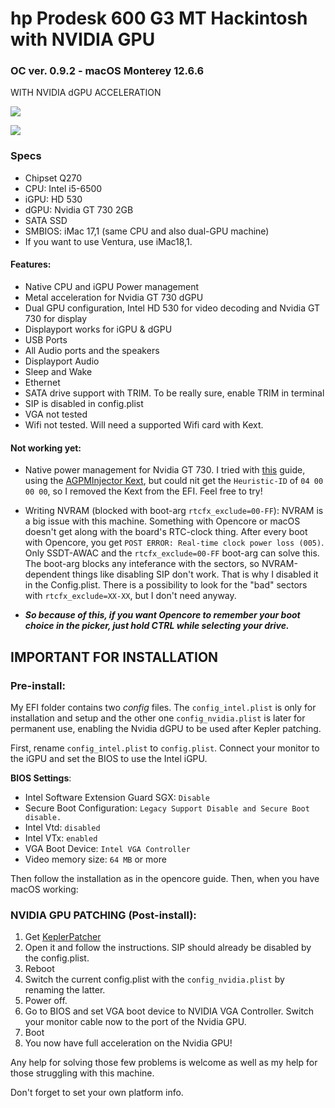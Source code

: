 # hp Prodesk 600 G3 MT Hackintosh with NVIDIA GPU

### OC ver. 0.9.2 - macOS Monterey 12.6.6
WITH NVIDIA dGPU ACCELERATION

![](https://drive.google.com/file/d/1fEJo2wIRsblkrmMK0KRcDEiBG9acaNey/view?usp=sharing)

![](https://drive.google.com/file/d/1Kve3kJRlzLYXbXnV0sfTECGhoy04nk91/view?usp=sharing)

### Specs

* Chipset Q270
* CPU: Intel i5-6500
* iGPU: HD 530
* dGPU: Nvidia GT 730 2GB
* SATA SSD
* SMBIOS: iMac 17,1 (same CPU and also dual-GPU machine) 
* If you want to use Ventura, use iMac18,1. 


#### Features:

- Native CPU and iGPU Power management
- Metal acceleration for Nvidia GT 730 dGPU
- Dual GPU configuration,
Intel HD 530 for video decoding and Nvidia GT 730 for display
- Displayport works for iGPU & dGPU
- USB Ports
- All Audio ports and the speakers
- Displayport Audio
- Sleep and Wake
- Ethernet
- SATA drive support with TRIM. To be really sure, enable TRIM in terminal
- SIP is disabled in config.plist
- VGA not tested
- Wifi not tested. Will need a supported Wifi card with Kext.

#### Not working yet:
 
- Native power management for Nvidia GT 730. I tried with [this](https://elitemacx86.com/threads/how-to-enable-discrete-gpu-power-management-nvidia-amd.657/) guide, using the [AGPMInjector Kext](https://github.com/Pavo-IM/AGPMInjector), but could nit get the `Heuristic-ID` of `04 00 00 00`, so I removed the Kext from the EFI. Feel free to try!

- Writing NVRAM (blocked with boot-arg `rtcfx_exclude=00-FF`): NVRAM is a big issue with this machine. Something with Opencore or macOS doesn't get along with the board's RTC-clock thing. After every boot with Opencore, you get `POST ERROR: Real-time clock power loss (005)`. Only SSDT-AWAC and the `rtcfx_exclude=00-FF` boot-arg can solve this. The boot-arg blocks any inteferance with the sectors, so NVRAM-dependent things like disabling SIP don't work. That is why I disabled it in the Config.plist. There is a possibility to look for the "bad" sectors with `rtcfx_exclude=XX-XX`, but I don't need anyway. 
* ***So because of this, if you want Opencore to remember your boot choice in the picker, just hold CTRL while selecting your drive.***





## IMPORTANT FOR INSTALLATION

### Pre-install:

My EFI folder contains two *config* files. The `config_intel.plist` is only for installation and setup and the other one `config_nvidia.plist` is later for permanent use, enabling the Nvidia dGPU to be used after Kepler patching.

First, rename `config_intel.plist` to `config.plist`. Connect your monitor to the iGPU and set the BIOS to use the Intel iGPU. 

**BIOS Settings**:

* Intel Software Extension Guard SGX: `Disable`
* Secure Boot Configuration: `Legacy Support Disable and Secure Boot disable.` 
* Intel Vtd: `disabled`
* Intel VTx: `enabled`
* VGA Boot Device: `Intel VGA Controller`
* Video memory size: `64 MB` or more

Then follow the installation as in the opencore guide. Then, when you have macOS working:

###  NVIDIA GPU PATCHING (Post-install):

1. Get [KeplerPatcher](https://github.com/chris1111/Geforce-Kepler-patcher/releases/tag/V7)	
2. Open it and follow the instructions. SIP should already be disabled by the config.plist.
3. Reboot
4. Switch the current config.plist with the `config_nvidia.plist` by renaming the latter. 
5. Power off. 
6. Go to BIOS and set VGA boot device to NVIDIA VGA Controller. Switch your monitor cable now to the port of the Nvidia GPU.  
7. Boot
8. You now have full acceleration on the Nvidia GPU!

Any help for solving those few problems is welcome as well as my help for those struggling with this machine. 

Don't forget to set your own platform info.




